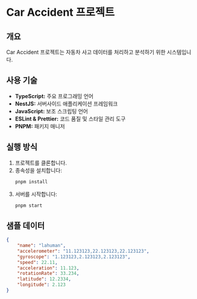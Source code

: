 # Car Accident 프로젝트

## 개요
Car Accident 프로젝트는 자동차 사고 데이터를 처리하고 분석하기 위한 시스템입니다.

## 사용 기술
- **TypeScript:** 주요 프로그래밍 언어
- **NestJS:** 서버사이드 애플리케이션 프레임워크
- **JavaScript:** 보조 스크립팅 언어
- **ESLint & Prettier:** 코드 품질 및 스타일 관리 도구
- **PNPM:** 패키지 매니저

## 실행 방식
1. 프로젝트를 클론합니다.
2. 종속성을 설치합니다:
    ```bash
    pnpm install
    ```
3. 서버를 시작합니다:
    ```bash
    pnpm start
    ```

## 샘플 데이터
```json
{
    "name": "lahuman",
    "accelerometer": "11.123123,22.123123,22.123123",
    "gyroscope": "1.123123,2.123123,2.123123",
    "speed": 22.11,
    "acceleration": 11.123,
    "rotationRate": 33.234,
    "latitude": 12.2334,
    "longitude": 2.123
}

